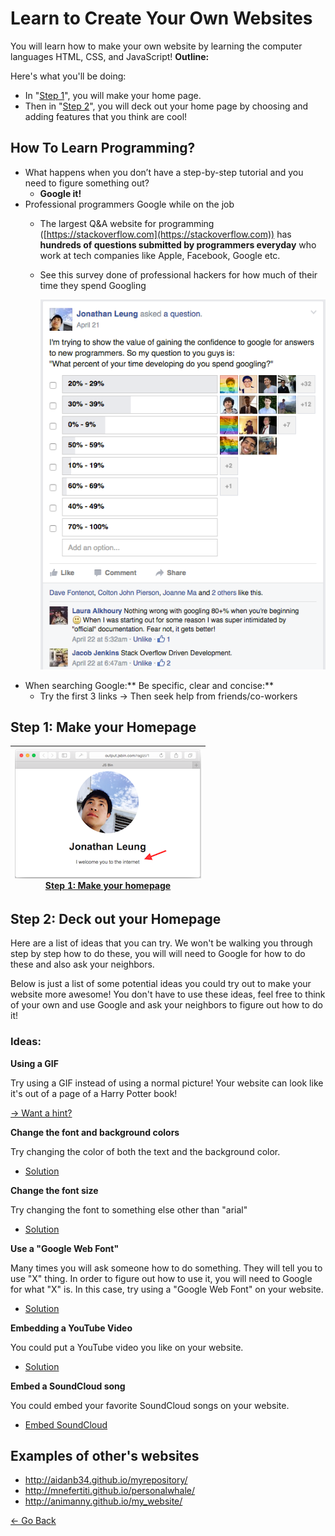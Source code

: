 # Learn to Create Your Own Websites

You will learn how to make your own website by learning the computer languages
HTML, CSS, and JavaScript!
**Outline:**

Here's what you'll be doing:

- In "[Step 1](#step-1-make-your-homepage)", you will make your home page.
- Then in "[Step 2](#step-2-deck-out-your-homepage)", you will
  deck out your home page by choosing and adding features that you think are
  cool!

## How To Learn Programming?

- What happens when you don’t have a step-by-step tutorial and you need to
  figure something out?
  - **Google it!**
- Professional programmers Google while on the job
  - The largest Q&A website for programming
    ([https://stackoverflow.com](https://stackoverflow.com)) has
    **hundreds of questions submitted by programmers everyday**
    who work at tech companies like Apple, Facebook, Google etc.
  - See this survey done of professional hackers for how much of their time they
    spend Googling

    ![](img/googling.png)
- When searching Google:** Be specific, clear and concise:**
  - Try the first 3 links → Then seek help from friends/co-workers

## Step 1: Make your Homepage

| [![](img/portfolio.png) <br> Step 1: Make your homepage](../../workshops/portfolio) |
|-------------------------------------------------------------------------------------|

## Step 2: Deck out your Homepage

Here are a list of ideas that you can try. We won't be walking you through
step by step how to do these, you will will need to Google for how to do these
and also ask your neighbors.

Below is just a list of some potential ideas you could try out to make your
website more awesome! You don't have to use these ideas, feel free to think of
your own and use Google and ask your neighbors to figure out how to do it!

### Ideas:

**Using a GIF**

Try using a GIF instead of using a normal picture! Your website can look like
it's out of a page of a Harry Potter book!

[→ Want a hint?](gif_hint.md)

**Change the font and background colors**

Try changing the color of both the text and the background color.

- <a href="http://jsbin.com/gist/6a818fa5933d2483d1d5?output" target="_blank">Solution</a>

**Change the font size**

Try changing the font to something else other than "arial"

- <a href="https://jsbin.com/gist/ddb3f602250d5b8b3cdc?output" target="_blank">Solution</a>

**Use a "Google Web Font"**

Many times you will ask someone how to do something. They will tell you to use
"X" thing. In order to figure out how to use it, you will need to Google for
what "X" is. In this case, try using a "Google Web Font" on your website.

- <a href="http://jsbin.com/gist/c1201dd5f09d99b06c0d?output" target="_blank">Solution</a>

**Embedding a YouTube Video**

You could put a YouTube video you like on your website.

- <a href="http://jsbin.com/gist/f8db44d5bce8862bae30?output" target="_blank">Solution</a>

**Embed a SoundCloud song**

You could embed your favorite SoundCloud songs on your website.

- <a href="http://jsbin.com/gist/3b7a81411bffdc5b59b5?output" target="_blank">Embed SoundCloud</a>

## Examples of other's websites

- http://aidanb34.github.io/myrepository/
- http://mnefertiti.github.io/personalwhale/
- http://animanny.github.io/my_website/

[← Go Back](README.md)
